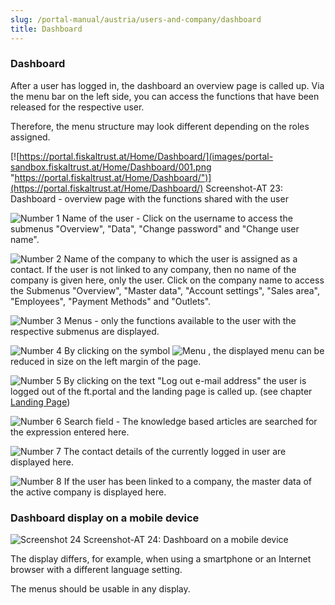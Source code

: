 ```yaml
---
slug: /portal-manual/austria/users-and-company/dashboard
title: Dashboard
---
```


### Dashboard

After a user has logged in, the dashboard an overview page is called up. Via the menu bar on the left side, you can access the functions that have been released for the respective user.

Therefore, the menu structure may look different depending on the roles assigned.

[![https://portal.fiskaltrust.at/Home/Dashboard/](images/portal-sandbox.fiskaltrust.at/Home/Dashboard/001.png "https://portal.fiskaltrust.at/Home/Dashboard/")](https://portal.fiskaltrust.at/Home/Dashboard/)
Screenshot-AT 23: Dashboard - overview page with the functions shared with the user

![Number 1](../images/Numbers/1.png) Name of the user - Click on the username to access the submenus "Overview", "Data", "Change password" and "Change user name".

![Number 2](../images/Numbers/2.png) Name of the company to which the user is assigned as a contact. If the user is not linked to any company, then no name of the company is given here, only the user. Click on the company name to access the Submenus "Overview", "Master data", "Account settings", "Sales area", "Employees", "Payment Methods" and "Outlets".

![Number 3](../images/Numbers/3.png) Menus - only the functions available to the user with the respective submenus are displayed.

![Number 4](../images/Numbers/4.png) By clicking on the symbol ![Menu](../images/Buttons/028.png "Menu") , the displayed menu can be reduced in size on the left margin of the page.

![Number 5](../images/Numbers/5.png) By clicking on the text "Log out e-mail address" the user is logged out of the ft.portal and the landing page is called up. (see chapter [Landing Page](portal.md#landing-page))

![Number 6](../images/Numbers/6.png) Search field - The knowledge based articles are searched for the expression entered here.

![Number 7](../images/Numbers/7.png) The contact details of the currently logged in user are displayed here.

![Number 8](../images/Numbers/8.png) If the user has been linked to a company, the master data of the active company is displayed here.

### Dashboard display on a mobile device

![Screenshot 24](images/portal-sandbox.fiskaltrust.at/Home/Dashboard/002.png)
Screenshot-AT 24: Dashboard on a mobile device

The display differs, for example, when using a smartphone or an Internet browser with a different language setting.

The menus should be usable in any display.
